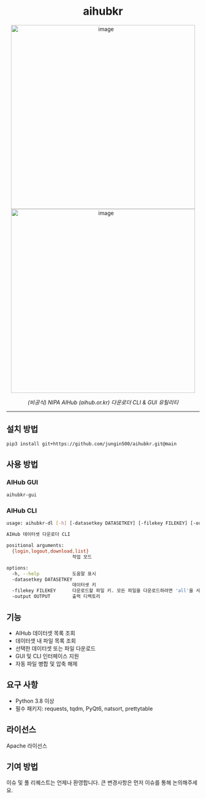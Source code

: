 <center>
  
# aihubkr
  
</center>

<p align="center"><img width="480" alt="image" src="https://github.com/user-attachments/assets/f694dc2d-12fc-4d32-af47-ca1f448c5e56"> <img width="480" alt="image" src="https://github.com/user-attachments/assets/6251aeaa-6e7b-4687-a236-8af08f6b9d93"></p>

<p align="center"><i>(비공식) NIPA AIHub (aihub.or.kr) 다운로더 CLI & GUI 유틸리티</i></p>

---

## 설치 방법
```bash
pip3 install git+https://github.com/jungin500/aihubkr.git@main
```

## 사용 방법
### AIHub GUI
```bash
aihubkr-gui
```
### AIHub CLI
```bash
usage: aihubkr-dl [-h] [-datasetkey DATASETKEY] [-filekey FILEKEY] [-output OUTPUT] {login,logout,download,list}

AIHub 데이터셋 다운로더 CLI

positional arguments:
  {login,logout,download,list}
                        작업 모드

options:
  -h, --help            도움말 표시
  -datasetkey DATASETKEY
                        데이터셋 키
  -filekey FILEKEY      다운로드할 파일 키. 모든 파일을 다운로드하려면 'all'을 사용하세요.
  -output OUTPUT        출력 디렉토리
```

## 기능
- AIHub 데이터셋 목록 조회
- 데이터셋 내 파일 목록 조회
- 선택한 데이터셋 또는 파일 다운로드
- GUI 및 CLI 인터페이스 지원
- 자동 파일 병합 및 압축 해제

## 요구 사항
- Python 3.8 이상
- 필수 패키지: requests, tqdm, PyQt6, natsort, prettytable

## 라이선스
Apache 라이선스

## 기여 방법
이슈 및 풀 리퀘스트는 언제나 환영합니다. 큰 변경사항은 먼저 이슈를 통해 논의해주세요.